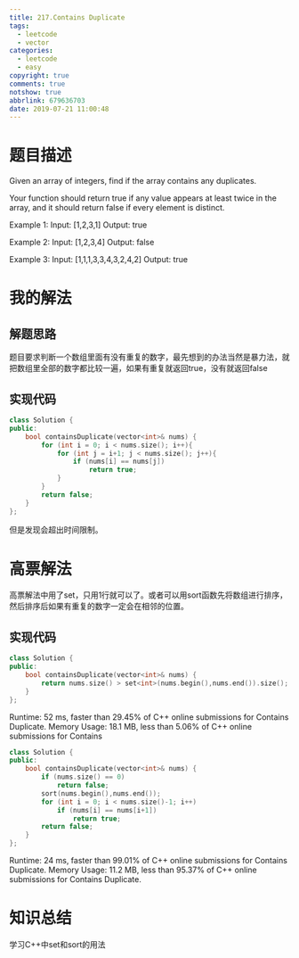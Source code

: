 ```yaml
---
title: 217.Contains Duplicate
tags:
  - leetcode
  - vector
categories:
  - leetcode
  - easy
copyright: true
comments: true
notshow: true
abbrlink: 679636703
date: 2019-07-21 11:00:48
---
```

# 题目描述
Given an array of integers, find if the array contains any duplicates.

Your function should return true if any value appears at least twice in the array, and it should return false if every element is distinct.

Example 1:
Input: [1,2,3,1]
Output: true

Example 2:
Input: [1,2,3,4]
Output: false

Example 3:
Input: [1,1,1,3,3,4,3,2,4,2]
Output: true

# 我的解法
## 解题思路
题目要求判断一个数组里面有没有重复的数字，最先想到的办法当然是暴力法，就把数组里全部的数字都比较一遍，如果有重复就返回true，没有就返回false
## 实现代码
```C++
class Solution {
public:
    bool containsDuplicate(vector<int>& nums) {
        for (int i = 0; i < nums.size(); i++){
            for (int j = i+1; j < nums.size(); j++){
                if (nums[i] == nums[j])
                    return true;
            }
        }
        return false;
    }
};
```
但是发现会超出时间限制。
# 高票解法
高票解法中用了set，只用1行就可以了。或者可以用sort函数先将数组进行排序，然后排序后如果有重复的数字一定会在相邻的位置。
## 实现代码
```C++
class Solution {
public:
    bool containsDuplicate(vector<int>& nums) {
        return nums.size() > set<int>(nums.begin(),nums.end()).size();
    }
};
```
Runtime: 52 ms, faster than 29.45% of C++ online submissions for Contains Duplicate.
Memory Usage: 18.1 MB, less than 5.06% of C++ online submissions for Contains 

```C++
class Solution {
public:
    bool containsDuplicate(vector<int>& nums) {
        if (nums.size() == 0)
            return false;
        sort(nums.begin(),nums.end());
        for (int i = 0; i < nums.size()-1; i++)
            if (nums[i] == nums[i+1])
                return true;
        return false;
    }
};
```
Runtime: 24 ms, faster than 99.01% of C++ online submissions for Contains Duplicate.
Memory Usage: 11.2 MB, less than 95.37% of C++ online submissions for Contains Duplicate.
# 知识总结
学习C++中set和sort的用法